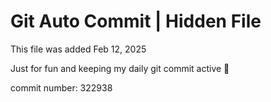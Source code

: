 # Git Auto Commit | Hidden File

This file was added Feb 12, 2025

Just for fun and keeping my daily git commit active 🤪

commit number: 322938
